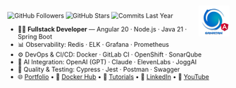 <img src="./ui/ganatan-about-github.png" align="right" width="70" height="70" alt="logo ganatan">

![GitHub Followers](https://img.shields.io/badge/Followers-441-blue?style=flat-square&logo=github)
![GitHub Stars](https://img.shields.io/badge/★%20Stars-1.5k-blue?style=flat-square&logo=github)
![Commits Last Year](https://img.shields.io/badge/Commits-1677-blue?style=flat-square&logo=git)

- 🧑‍💻 **Fullstack Developer** — Angular 20 · Node.js · Java 21 · Spring Boot  
- 📊 Observability: Redis · ELK · Grafana · Prometheus  
- ⚙️ DevOps & CI/CD: Docker · GitLab CI · OpenShift · SonarQube  
- 🤖 AI Integration: OpenAI (GPT) · Claude · ElevenLabs · JoggAI  
- 🧪 Quality & Testing: Cypress · Jest · Postman · Swagger
- 🌐 [Portfolio](https://www.ganatan.com) • 🐳 [Docker Hub](https://hub.docker.com/u/ganatan) • 📘 [Tutorials](https://www.ganatan.com/en/tutorials) • 💼 [LinkedIn](https://www.linkedin.com/in/dannyganatan) • 🎥 [YouTube](https://www.youtube.com/@ganatan)
